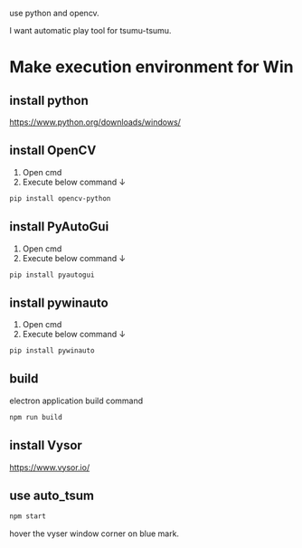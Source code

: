 use python and opencv.

I want automatic play tool for tsumu-tsumu.

# Make execution environment for Win
## install python
https://www.python.org/downloads/windows/

## install OpenCV
1. Open cmd
2. Execute below command ↓
```sh
pip install opencv-python
```

## install PyAutoGui
1. Open cmd
2. Execute below command ↓
```sh
pip install pyautogui
```

## install pywinauto
1. Open cmd
2. Execute below command ↓
```sh
pip install pywinauto
```

## build
electron application build command
```sh
npm run build
```

## install Vysor
https://www.vysor.io/

## use auto_tsum
```sh
npm start
```
hover the vyser window corner on blue mark.